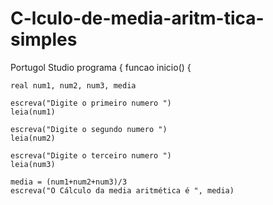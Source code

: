 # C-lculo-de-media-aritm-tica-simples
Portugol Studio
programa {
  funcao inicio() {
    

    real num1, num2, num3, media

    escreva("Digite o primeiro numero ")
    leia(num1)

    escreva("Digite o segundo numero ")
    leia(num2)

    escreva("Digite o terceiro numero ")
    leia(num3)

    media = (num1+num2+num3)/3
    escreva("O Cálculo da media aritmética é ", media)
